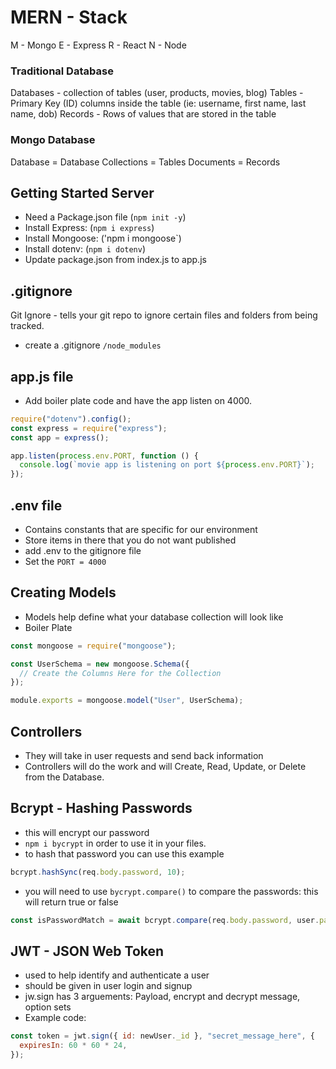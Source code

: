 # MERN - Stack

M - Mongo
E - Express
R - React
N - Node

### Traditional Database

Databases - collection of tables (user, products, movies, blog)
Tables - Primary Key (ID) columns inside the table (ie: username, first name, last name, dob)
Records - Rows of values that are stored in the table

### Mongo Database

Database = Database
Collections = Tables
Documents = Records

## Getting Started Server

- Need a Package.json file (`npm init -y`)
- Install Express: (`npm i express`)
- Install Mongoose: ('npm i mongoose`)
- Install dotenv: (`npm i dotenv`)
- Update package.json from index.js to app.js

## .gitignore

Git Ignore - tells your git repo to ignore certain files and folders from being tracked.

- create a .gitignore
  `/node_modules`

## app.js file

- Add boiler plate code and have the app listen on 4000.

```js
require("dotenv").config();
const express = require("express");
const app = express();

app.listen(process.env.PORT, function () {
  console.log(`movie app is listening on port ${process.env.PORT}`);
});
```

## .env file

- Contains constants that are specific for our environment
- Store items in there that you do not want published
- add .env to the gitignore file
- Set the `PORT = 4000`

## Creating Models

- Models help define what your database collection will look like
- Boiler Plate

```js
const mongoose = require("mongoose");

const UserSchema = new mongoose.Schema({
  // Create the Columns Here for the Collection
});

module.exports = mongoose.model("User", UserSchema);
```

## Controllers

- They will take in user requests and send back information
- Controllers will do the work and will Create, Read, Update, or Delete from the Database.

## Bcrypt - Hashing Passwords

- this will encrypt our password
- `npm i bycrypt` in order to use it in your files.
- to hash that password you can use this example

```js
bcrypt.hashSync(req.body.password, 10);
```

- you will need to use `bycrypt.compare()` to compare the passwords: this will return true or false

```js
const isPasswordMatch = await bcrypt.compare(req.body.password, user.password);
```

## JWT - JSON Web Token

- used to help identify and authenticate a user
- should be given in user login and signup
- jw.sign has 3 arguements: Payload, encrypt and decrypt message, option sets
- Example code:

```js
const token = jwt.sign({ id: newUser._id }, "secret_message_here", {
  expiresIn: 60 * 60 * 24,
});
```

